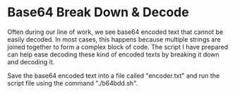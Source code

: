 # Base64 Break Down & Decode

Often during our line of work, we see base64 encoded text that cannot be easily decoded. In most cases, this happens because multiple strings are joined together to form a complex block of code. The script I have prepared can help ease decoding these kind of encoded texts by breaking it down and decoding it.

Save the base64 encoded text into a file called "encoder.txt" and run the script file using the command "./b64bdd.sh".
